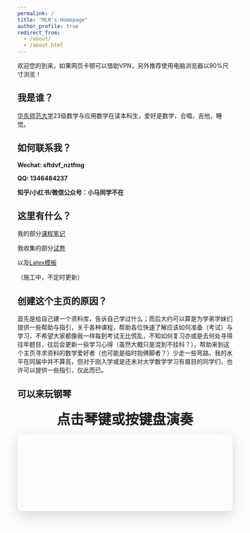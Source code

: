 ```yaml
---
permalink: /
title: "MLR's Homepage"
author_profile: true
redirect_from: 
  - /about/
  - /about.html
---
```

欢迎您的到来，如果网页卡顿可以借助VPN，另外推荐使用电脑浏览器以90%尺寸浏览！

我是谁？
------
[华东师范大学](https://math.ecnu.edu.cn/)23级数学与应用数学在读本科生，爱好是数学，合唱，吉他，睡觉。

如何联系我？
---
**Wechat: sftdvf_nztfmg**

**QQ: 1346484237**

**知乎/小红书/微信公众号：小马同学不在**

这里有什么？
---
我的部分[课程笔记](https://m-l-ray.github.io//notes/)

我收集的部分[试卷](https://m-l-ray.github.io//exams/)

以及[Latex模板](https://github.com/M-L-Ray/template/tree/main)

（施工中，不定时更新）

创建这个主页的原因？
------
首先是给自己建一个资料库，告诉自己学过什么；而后大约可以算是为学弟学妹们提供一些帮助与指引，关于各种课程，帮助各位快速了解应该如何准备（考试）与学习，不希望大家都像我一样每到考试无比慌乱，不知如何复习亦或是去何处寻得往年题目，往后会更新一些学习心得（虽然大概只是混到不挂科？），帮助来到这个主页寻求资料的数学爱好者（也可能是临时抱佛脚者？）少走一些弯路。我的水平在同届中并不算高，但对于刚入学或是还未对大学数学学习有眉目的同学们，也许可以提供一些指引，仅此而已。

可以来玩钢琴
------
<div id="currentNote" class="current-note">点击琴键或按键盘演奏</div>
<div class="piano-container">
    <div class="piano" id="piano">
        <!-- 琴键将通过JavaScript动态生成 -->
    </div>
</div>

<style>
    .current-note {
        font-size: 2rem;
        font-weight: bold;
        margin: 20px 0;
        height: 40px;
        text-align: center;
        transition: transform 0.2s ease;
    }
    
    .current-note.active {
        transform: scale(1.1);
        color: #007acc;
    }
    
    .piano-container {
        position: relative;
        display: inline-block;
        margin: 0 auto;
        box-shadow: 0 10px 30px rgba(0, 0, 0, 0.15);
        border-radius: 10px;
        overflow: hidden;
        max-width: 800px;
        width: 100%;
    }
    
    .piano {
        display: flex;
        height: 180px;
        position: relative;
    }
    
    .white-key {
        flex: 1;
        min-width: 60px;
        background: linear-gradient(to bottom, #fff 0%, #f5f5f5 100%);
        border: 1px solid #ddd;
        border-radius: 0 0 5px 5px;
        cursor: pointer;
        display: flex;
        flex-direction: column;
        justify-content: flex-end;
        align-items: center;
        padding-bottom: 10px;
        font-weight: bold;
        color: #333;
        transition: all 0.1s ease;
        box-shadow: 0 4px 8px rgba(0, 0, 0, 0.1);
        user-select: none;
        position: relative;
        z-index: 1;
    }
    
    .black-key {
        width: 7%;
        height: 110px;
        background: linear-gradient(to bottom, #333 0%, #000 100%);
        border: 1px solid #222;
        border-radius: 0 0 3px 3px;
        cursor: pointer;
        position: absolute;
        z-index: 2;
        display: flex;
        justify-content: center;
        align-items: flex-end;
        padding-bottom: 5px;
        font-weight: bold;
        color: white;
        transition: all 0.1s ease;
        box-shadow: 0 2px 6px rgba(0, 0, 0, 0.5);
        user-select: none;
    }
    
    .white-key:hover {
        background: linear-gradient(to bottom, #f0f0f0 0%, #e5e5e5 100%);
    }
    
    .black-key:hover {
        background: linear-gradient(to bottom, #444 0%, #111 100%);
    }
    
    .key.active {
        transform: translateY(2px);
        box-shadow: 0 2px 4px rgba(0, 0, 0, 0.2);
    }
    
    .white-key.active {
        background: linear-gradient(to bottom, #e0e0e0 0%, #d5d5d5 100%);
    }
    
    .black-key.active {
        background: linear-gradient(to bottom, #222 0%, #000 100%);
    }
    
    .key-label {
        font-size: 1rem;
    }
    
    @media (max-width: 768px) {
        .piano {
            height: 140px;
        }
        
        .black-key {
            height: 85px;
            width: 6.5%;
        }
        
        .current-note {
            font-size: 1.8rem;
        }
        
        .key-label {
            font-size: 0.9rem;
        }
        
        .white-key {
            min-width: 50px;
        }
    }
    
    @media (max-width: 480px) {
        .piano {
            height: 120px;
        }
        
        .black-key {
            height: 75px;
            width: 6%;
        }
        
        .current-note {
            font-size: 1.6rem;
        }
        
        .key-label {
            font-size: 0.8rem;
        }
        
        .white-key {
            min-width: 45px;
        }
    }
</style>

<script>
    // 音符数据：频率和名称
    const notes = [
        // 白键
        { frequency: 261.63, name: 'C', key: 'A', type: 'white', position: 0 },
        { frequency: 293.66, name: 'D', key: 'S', type: 'white', position: 1 },
        { frequency: 329.63, name: 'E', key: 'D', type: 'white', position: 2 },
        { frequency: 349.23, name: 'F', key: 'F', type: 'white', position: 3 },
        { frequency: 392.00, name: 'G', key: 'G', type: 'white', position: 4 },
        { frequency: 440.00, name: 'A', key: 'H', type: 'white', position: 5 },
        { frequency: 493.88, name: 'B', key: 'J', type: 'white', position: 6 },
        { frequency: 523.25, name: 'C1', key: 'K', type: 'white', position: 7 },
        
        // 黑键
        { frequency: 277.18, name: 'C#', key: 'W', type: 'black', position: 0.5 },
        { frequency: 311.13, name: 'D#', key: 'E', type: 'black', position: 1.5 },
        { frequency: 369.99, name: 'F#', key: 'T', type: 'black', position: 3.5 },
        { frequency: 415.30, name: 'G#', key: 'Y', type: 'black', position: 4.5 },
        { frequency: 466.16, name: 'A#', key: 'U', type: 'black', position: 5.5 }
    ];

    // Web Audio API 相关变量
    let audioContext;
    let gainNode;
    const activeOscillators = new Map();

    // 初始化音频上下文（在用户交互后）
    function initAudioContext() {
        if (!audioContext) {
            audioContext = new (window.AudioContext || window.webkitAudioContext)();
            gainNode = audioContext.createGain();
            gainNode.gain.value = 0.3; // 设置音量增益
            gainNode.connect(audioContext.destination);
        }
    }

    // 播放音符
    function playNote(frequency, noteName) {
        initAudioContext();
        
        // 如果已经有该音符的振荡器，先停止它
        if (activeOscillators.has(noteName)) {
            stopNote(noteName);
        }
        
        // 创建新的振荡器
        const oscillator = audioContext.createOscillator();
        oscillator.type = 'triangle'; // 使用三角波
        oscillator.frequency.value = frequency;
        
        // 创建增益节点用于控制音量衰减
        const noteGain = audioContext.createGain();
        noteGain.gain.value = 0.3;
        
        // 连接节点
        oscillator.connect(noteGain);
        noteGain.connect(gainNode);
        
        // 开始播放
        oscillator.start();
        
        // 保存振荡器引用
        activeOscillators.set(noteName, { oscillator, noteGain });
        
        // 更新当前音符显示
        updateCurrentNote(noteName);
    }

    // 停止音符
    function stopNote(noteName) {
        if (activeOscillators.has(noteName)) {
            const { oscillator, noteGain } = activeOscillators.get(noteName);
            
            // 使用指数衰减模拟钢琴音色
            const currentTime = audioContext.currentTime;
            noteGain.gain.exponentialRampToValueAtTime(0.001, currentTime + 0.8);
            
            // 在衰减后停止振荡器
            setTimeout(() => {
                oscillator.stop();
                oscillator.disconnect();
                noteGain.disconnect();
            }, 800);
            
            // 从Map中移除
            activeOscillators.delete(noteName);
        }
    }

    // 更新当前音符显示
    function updateCurrentNote(noteName) {
        const currentNoteElement = document.getElementById('currentNote');
        currentNoteElement.textContent = noteName;
        currentNoteElement.classList.add('active');
        
        // 移除激活状态
        setTimeout(() => {
            currentNoteElement.classList.remove('active');
        }, 200);
    }

    // 创建钢琴键盘
    function createPiano() {
        const pianoElement = document.getElementById('piano');
        
        // 先创建白键
        const whiteKeys = notes.filter(note => note.type === 'white');
        whiteKeys.forEach((note, index) => {
            const keyElement = document.createElement('div');
            keyElement.className = 'white-key key';
            keyElement.dataset.note = note.name;
            keyElement.dataset.frequency = note.frequency;
            
            const labelElement = document.createElement('div');
            labelElement.className = 'key-label';
            labelElement.textContent = note.name;
            
            keyElement.appendChild(labelElement);
            pianoElement.appendChild(keyElement);
            
            // 添加鼠标事件
            addKeyEvents(keyElement, note);
        });
        
        // 然后创建黑键
        const blackKeys = notes.filter(note => note.type === 'black');
        blackKeys.forEach((note) => {
            const keyElement = document.createElement('div');
            keyElement.className = 'black-key key';
            keyElement.dataset.note = note.name;
            keyElement.dataset.frequency = note.frequency;
            
            // 计算黑键的位置（相对于白键）
            const whiteKeys = notes.filter(note => note.type === 'white');
            const keyWidth = 100 / whiteKeys.length; // 白键的百分比宽度
            
            // 黑键向右移动半个黑键的位置
            const blackKeyWidth = 7; // 黑键宽度百分比
            const offset = blackKeyWidth / 2; // 半个黑键的宽度
            const leftPosition = (note.position * keyWidth) + (offset / whiteKeys.length);
            
            keyElement.style.width = `${blackKeyWidth}%`; // 固定黑键宽度比例
            keyElement.style.left = `${leftPosition}%`;
            
            const labelElement = document.createElement('div');
            labelElement.className = 'key-label';
            labelElement.textContent = note.name;
            
            keyElement.appendChild(labelElement);
            pianoElement.appendChild(keyElement);
            
            // 添加鼠标事件
            addKeyEvents(keyElement, note);
        });
    }

    // 为琴键添加事件监听
    function addKeyEvents(keyElement, note) {
        keyElement.addEventListener('mousedown', () => {
            playNote(note.frequency, note.name);
            keyElement.classList.add('active');
        });
        
        keyElement.addEventListener('mouseup', () => {
            stopNote(note.name);
            keyElement.classList.remove('active');
        });
        
        keyElement.addEventListener('mouseleave', () => {
            stopNote(note.name);
            keyElement.classList.remove('active');
        });
        
        // 添加触摸事件支持
        keyElement.addEventListener('touchstart', (e) => {
            e.preventDefault();
            playNote(note.frequency, note.name);
            keyElement.classList.add('active');
        });
        
        keyElement.addEventListener('touchend', (e) => {
            e.preventDefault();
            stopNote(note.name);
            keyElement.classList.remove('active');
        });
    }

    // 添加键盘事件监听
    function setupKeyboardEvents() {
        document.addEventListener('keydown', (event) => {
            const key = event.key.toUpperCase();
            const note = notes.find(note => note.key === key);
            
            if (note && !event.repeat) {
                playNote(note.frequency, note.name);
                
                // 找到对应的琴键元素并添加激活状态
                const keyElement = document.querySelector(`.key[data-note="${note.name}"]`);
                if (keyElement) {
                    keyElement.classList.add('active');
                }
            }
        });
        
        document.addEventListener('keyup', (event) => {
            const key = event.key.toUpperCase();
            const note = notes.find(note => note.key === key);
            
            if (note) {
                stopNote(note.name);
                
                // 移除激活状态
                const keyElement = document.querySelector(`.key[data-note="${note.name}"]`);
                if (keyElement) {
                    keyElement.classList.remove('active');
                }
            }
        });
    }

    // 初始化
    document.addEventListener('DOMContentLoaded', () => {
        createPiano();
        setupKeyboardEvents();
    });
</script>
